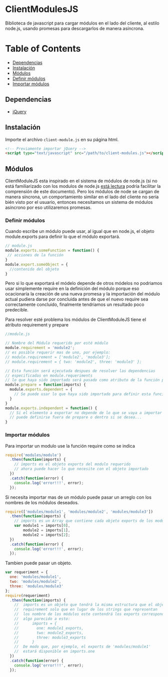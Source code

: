 # ClientModulesJS

Biblioteca de javascript para cargar módulos en el lado del cliente,
al estilo node.js, usando promesas para descargarlos de manera asíncrona.

# Table of Contents
* [Dependencias](#dependencies)
* [Instalación](#install)
* [Módulos](#modules)
 * [Definir módulos](#modules-define)
 * [Importar módulos](#modules-require)

## Dependencias<a name="dependencies"></a>

  * [jQuery](https://jquery.com/)

## Instalación<a name="install"></a>

Importe el archivo ``client-module.js`` en su página html.

```html
<!-- Previamente importar jQuery -->
<script type="text/javascript" src="/path/to/client-modules.js"></script>
```


## Módulos<a name="modules"></a>

ClientModuleJS
esta inspirado en el sistema de módulos de node.js
(si no está familiarizado con los modulos de node.js
[está lectura](https://nodejs.org/api/modules.html)
podría facilitar la comprensión de este documento).
Pero los módulos de node se cargan de manera síncrona,
un comportamiento similar en el lado del cliente
no sería bién visto por el usuario,
entonces necesitamos un sistema de módulos asíncrono
por eso utilizaremos promesas.

### Definir módulos<a name="modules-define"></a>

Cuando escribe un módulo puede usar, al igual que en node.js,
el objeto module.exports para definir
lo que el módulo exportará.

```js
// module.js
module.exports.someFunction = function() {
 // acciones de la función
}
module.export.someObject = {
  //contenido del objeto
}
```

Pero si lo que exportará el módelo depende de otros módelos
no podriamos usar simplemente require en la definición del módulo porque eso
ocacionaría la creación de una nueva promesa y la importación
del módulo actual pudiera darse por concluida antes de que el nuevo require sea
correctamente concluido,
finalmente tendriamos un resultado poco predecible.

Para resolver esté problema los módulos de ClientModuleJS tiene el atributo
requirement y prepare

```js
//module.js

// Nombre del Módulo requerido por esté módulo
module.requirement = 'module2';
// es posible requerir mas de uno, por ejemplo:
// module.requirement = ['module2', 'module3'];
// module.requirement = { two: 'module2', three: 'module3' };

// Esta función será ejecutada despues de resolver las dependencias
// especificadas en module.requeriments
// lo que haya sido importado será pasado como atributo de la función prepare
module.prepare = function(imports) {
  module.exports.dependent = {
    // Se puede usar lo que haya sido importado para definir esta función
  }
}
module.exports.independent = function() {
  // Si el elemento a exportar no depende de lo que se vaya a importar
  // puede definirse fuera de prepare o dentro si se desea...
}
```

### Importar módulos<a name="modules-require"></a>

Para importar un modulo use la función require como se indica
```js
require('modules/module')
  .then(function(imports) {
    // imports es el objeto exports del modulo requerido
    // ahora puede hacer lo que necesite con el objeto importado
  })
  .catch(function(error) {
    console.log('error!!!', error);
  });
```

Si necesita importar mas de un módulo puede pasar un arreglo con los nombres
de los módulos deseados.

```js
require(['modules/module1', 'modules/module2', 'modules/module3'])
  .then(function(imports) {
    // imports es un Array que contiene cada objeto exports de los modulos requeridos
    var module1 = imports[0],
        module2 = imports[1],
        module2 = imports[2];
  })
  .catch(function(error) {
    console.log('error!!!', error);
  });
```

Tambien puede pasar un objeto.

```js
var requeriment = {
  one: 'modules/module1',
  two: 'modules/module2',
  three: 'modules/module3'
};
require(requeriment)
  .then(function(imports) {
    //  imports es un objeto que tendrá la misma estructura que el objeto
    //  requirement solo que en lugar de los strings que representan
    //  los nombre de los módulos este contendrá los exports correspondientes.
    //  algo parecido a esto:
    //      imports = {
    //        one: module1_exports,
    //        two: module2_exports,
    //        three: module3_exports
    //      }
    //  De modo que, por ejemplo, el exports de 'modules/module1'
    //  estará disponible en imports.one
  })
  .catch(function(error) {
    console.log('error!!!', error);
  });
```
